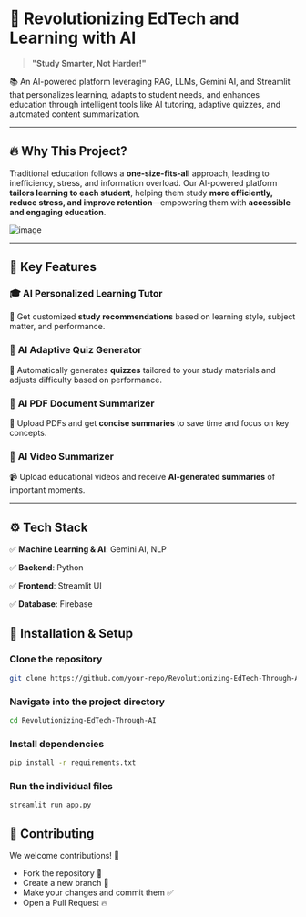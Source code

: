# 🚀 Revolutionizing EdTech and Learning with AI  

> **"Study Smarter, Not Harder!"**  

📚 An AI-powered platform leveraging RAG, LLMs, Gemini AI, and Streamlit that personalizes learning, adapts to student needs, and enhances education through intelligent tools like AI tutoring, adaptive quizzes, and automated content summarization.  

---

## 🔥 Why This Project?  

Traditional education follows a **one-size-fits-all** approach, leading to inefficiency, stress, and information overload. Our AI-powered platform **tailors learning to each student**, helping them study **more efficiently, reduce stress, and improve retention**—empowering them with **accessible and engaging education**.  

![image](https://github.com/user-attachments/assets/de3c6cc8-cf3b-4245-ac1a-e2300b154719)

---

## 🌟 Key Features  

### 🎓 **AI Personalized Learning Tutor**  
🤖 Get customized **study recommendations** based on learning style, subject matter, and performance.  

### 📝 **AI Adaptive Quiz Generator**  
🎯 Automatically generates **quizzes** tailored to your study materials and adjusts difficulty based on performance.  

### 📄 **AI PDF Document Summarizer**  
📖 Upload PDFs and get **concise summaries** to save time and focus on key concepts.  

### 🎥 **AI Video Summarizer**  
📹 Upload educational videos and receive **AI-generated summaries** of important moments.  

---

## ⚙️ Tech Stack  

✅ **Machine Learning & AI**: Gemini AI, NLP 

✅ **Backend**: Python 

✅ **Frontend**: Streamlit UI

✅ **Database**: Firebase 


## 🚀 Installation & Setup  


### Clone the repository
```bash
git clone https://github.com/your-repo/Revolutionizing-EdTech-Through-AI.git
```

### Navigate into the project directory
```bash
cd Revolutionizing-EdTech-Through-AI
```

### Install dependencies
```bash
pip install -r requirements.txt
```

### Run the individual files
```bash
streamlit run app.py
```



## 🤝 Contributing
We welcome contributions! 🙌

- Fork the repository 🍴
- Create a new branch 🚀
- Make your changes and commit them ✅
- Open a Pull Request 🔥


